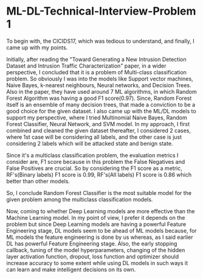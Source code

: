 # ML-DL-Technical-Interview-Problem 1

To begin with, the CICIDS17, which was tedious to understand, and finally, I came up with my points.

Initially, after reading the "Toward Generating a New Intrusion Detection Dataset and Intrusion Traffic Characterization" paper, in a wider perspective, I concluded that it is a problem of Multi-class classification problem. So obviously I was into the models like Support vector machines, Naive Bayes, k-nearest neighbours, Neural networks, and Decision Trees. Also in the paper, they have used around 7 ML algorithms, in which Random Forest Algorithm was having a good F1 score(0.97). Since, Random Forest itself is an ensemble of many decision trees, that made a conviction to be a good choice for the given dataset. I also came up with the ML/DL models to support my perspective, where I tried Multinomial Naive Bayes, Random Forest Classifier, Neural Network, and SVM model. In my approach, I first combined and cleaned the given dataset thereafter, I considered 2 cases, where 1st case will be considering all labels, and the other case is just considering 2 labels which will be attacked state and benign state. 

Since it's a multiclass classification problem, the evaluation metrics I consider are, F1 score because in this problem the False Negatives and False Positives are crucial. So by considering the F1 score as a metric, RF's(Binary labels) F1 score is 0.99, RF's(All labels) F1 score is 0.86 which better than other models. 

So, I conclude Random Forest Classifier is the most suitable model for the given problem among the multiclass classification models.     

Now, coming to whether Deep Learning models are more effective than the Machine Learning model. In my point of view, I prefer it depends on the problem but since Deep Learning models are having a powerful Feature Engineering stage, DL models seem to be ahead of ML models because, for ML models the feature engineering is done by us whereas, as I said earlier DL has powerful Feature Engineering stage. Also, the early stopping callback, tuning of the model hyperparameters, changing of the hidden layer activation function, dropout, loss function and optimizer should increase accuracy to some extent while using DL models in such ways it can learn and make intelligent decisions on its own. 

